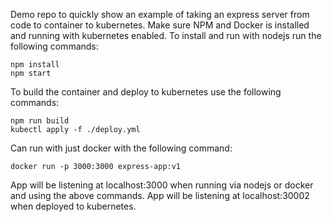 Demo repo to quickly show an example of taking an express server from code to container to kubernetes. Make sure NPM and Docker is installed and running with kubernetes enabled.
To install and run with nodejs run the following commands:

```
npm install
npm start
```

To build the container and deploy to kubernetes use the following commands:

```
npm run build
kubectl apply -f ./deploy.yml
```

Can run with just docker with the following command:

```
docker run -p 3000:3000 express-app:v1
```

App will be listening at localhost:3000 when running via nodejs or docker and using the above commands. App will be listening at localhost:30002 when deployed to kubernetes.
